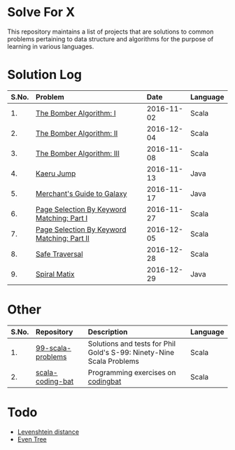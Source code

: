 # Solve For X
This repository maintains a list of projects that are solutions to common problems pertaining to data structure and algorithms for the purpose of learning in various languages.

# Solution Log

| S.No. | Problem | Date | Language| 
|:------|:--------|:-----|:--------|
| 1. | [The Bomber Algorithm: I](https://github.com/codingkapoor/solve-for-x/tree/master/scala/problems#the-bomber-algorithm-i) | 2016-11-02 | Scala |
| 2. | [The Bomber Algorithm: II](https://github.com/codingkapoor/solve-for-x/tree/master/scala/problems#the-bomber-algorithm-ii) | 2016-12-04 | Scala |
| 3. | [The Bomber Algorithm: III](https://github.com/codingkapoor/solve-for-x/tree/master/scala/problems#the-bomber-algorithm-iii) | 2016-11-08 | Scala |
| 4. | [Kaeru Jump](https://github.com/codingkapoor/solve-for-x/tree/master/java/kaeru-jump) | 2016-11-13 | Java |
| 5. | [Merchant's Guide to Galaxy](https://github.com/codingkapoor/solve-for-x/tree/master/java/merchants-guide-to-galaxy) | 2016-11-17 | Java |
| 6. | [Page Selection By Keyword Matching: Part I](https://github.com/codingkapoor/solve-for-x/tree/master/scala/page-selection-by-keyword-matching-I-Y) | 2016-11-27 | Scala |
| 7. | [Page Selection By Keyword Matching: Part II](https://github.com/codingkapoor/solve-for-x/tree/master/scala/page-selection-by-keyword-matching-II-X) | 2016-12-05 | Scala |
| 8. | [Safe Traversal](https://github.com/codingkapoor/solve-for-x/blob/master/scala/problems/README.md#safe-traversal) | 2016-12-28 | Scala |
| 9. | [Spiral Matix](https://github.com/codingkapoor/solve-for-x/blob/master/java/problems/README.md#spiral-matrix) | 2016-12-29 | Java |

# Other

|S.No.|Repository|Description|Language|
|:----|:---------|:----------|:-----------|
|1.|[99-scala-problems](https://github.com/codingkapoor/99-scala-problems)|Solutions and tests for Phil Gold's S-99: Ninety-Nine Scala Problems|Scala|
|2.|[scala-coding-bat](https://github.com/codingkapoor/scala-coding-bat)|Programming exercises on [codingbat](http://codingbat.com/)|Scala|

# Todo
- [Levenshtein distance](https://en.wikipedia.org/wiki/Levenshtein_distance)
- [Even Tree](https://www.hackerrank.com/challenges/even-tree)
